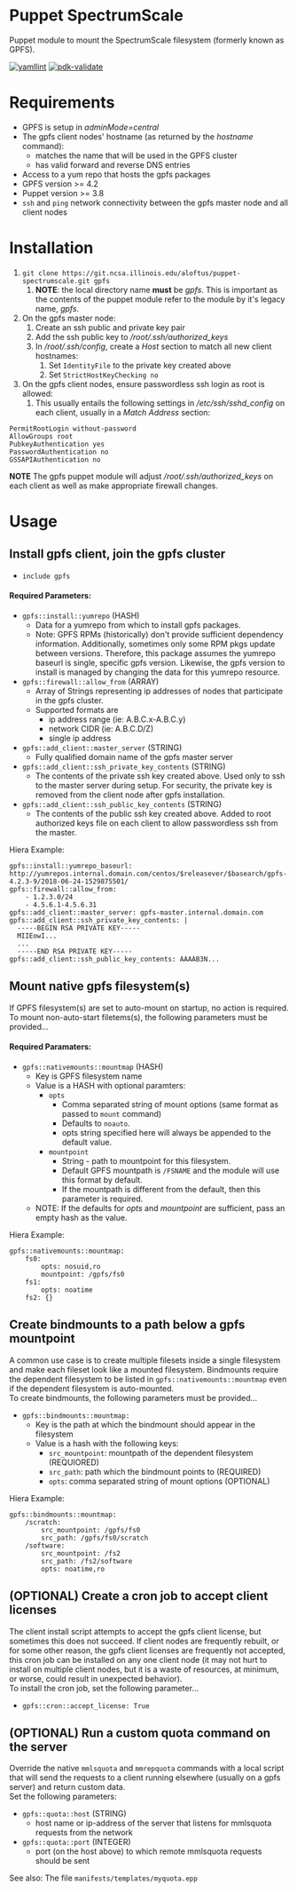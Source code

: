# Puppet SpectrumScale
Puppet module to mount the SpectrumScale filesystem (formerly known as GPFS).

[![yamllint](https://github.com/ncsa/puppet-spectrumscale/actions/workflows/yamllint.yml/badge.svg)](https://github.com/ncsa/puppet-spectrumscale/actions/workflows/yamllint.yml)
[![pdk-validate](https://github.com/ncsa/puppet-spectrumscale/actions/workflows/pdk-validate.yml/badge.svg)](https://github.com/ncsa/puppet-spectrumscale/actions/workflows/pdk-validate.yml)

# Requirements
* GPFS is setup in *adminMode=central*
* The gpfs client nodes' hostname (as returned by the *hostname* command):
  * matches the name that will be used in the GPFS cluster
  * has valid forward and reverse DNS entries
* Access to a yum repo that hosts the gpfs packages
* GPFS version >= 4.2
* Puppet version >= 3.8 
* `ssh` and `ping` network connectivity between the gpfs master node and all
  client nodes

# Installation
1.  `git clone https://git.ncsa.illinois.edu/aloftus/puppet-spectrumscale.git gpfs`
    1. **NOTE**: the local directory name **must** be *gpfs*. 
    This is important as the contents of the puppet module refer to the module by it's legacy name, 
    *gpfs*.
1. On the gpfs master node:
    1. Create an ssh public and private key pair
    1. Add the ssh public key to */root/.ssh/authorized_keys*
    1. In */root/.ssh/config*, create a *Host* section to match all new client hostnames:
        1. Set `IdentityFile` to the private key created above
        1. Set `StrictHostKeyChecking no`
1. On the gpfs client nodes, ensure passwordless ssh login as root is allowed:
    1. This usually entails the following settings in */etc/ssh/sshd_config* on each client, usually in a *Match Address* section:
```
PermitRootLogin without-password
AllowGroups root
PubkeyAuthentication yes
PasswordAuthentication no
GSSAPIAuthentication no
```

**NOTE** The gpfs puppet module will adjust */root/.ssh/authorized_keys* on each client as well as make appropriate firewall changes.

# Usage
## Install gpfs client, join the gpfs cluster
* `include gpfs`
#### Required Parameters:
* `gpfs::install::yumrepo` (HASH)
    * Data for a yumrepo from which to install gpfs packages.
    * Note: GPFS RPMs (historically) don't provide sufficient dependency information.
      Additionally, sometimes only some RPM pkgs update between versions.
      Therefore, this package assumes the yumrepo baseurl is single, specific gpfs version.
      Likewise, the gpfs version to install is managed by changing the data for this yumrepo resource.
* `gpfs::firewall::allow_from` (ARRAY)
    * Array of Strings representing ip addresses of nodes that participate in the gpfs cluster.
    * Supported formats are
        * ip address range (ie: A.B.C.x-A.B.C.y)
        * network CIDR (ie: A.B.C.D/Z)
        * single ip address
* `gpfs::add_client::master_server` (STRING)
    * Fully qualified domain name of the gpfs master server
* `gpfs::add_client::ssh_private_key_contents` (STRING)
    * The contents of the private ssh key created above.
      Used only to ssh to the master server during setup.
      For security, the private key is removed from the client node after gpfs installation.
* `gpfs::add_client::ssh_public_key_contents` (STRING)
    * The contents of the public ssh key created above.  Added to root
      authorized keys file on each client to allow passwordless ssh from the
      master.

Hiera Example:
```
gpfs::install::yumrepo_baseurl: http://yumrepos.internal.domain.com/centos/$releasever/$basearch/gpfs-4.2.3-9/2018-06-24-1529875501/
gpfs::firewall::allow_from:
    - 1.2.3.0/24
    - 4.5.6.1-4.5.6.31
gpfs::add_client::master_server: gpfs-master.internal.domain.com
gpfs::add_client::ssh_private_key_contents: |
  -----BEGIN RSA PRIVATE KEY-----
  MIIEowI...
  ...
  -----END RSA PRIVATE KEY-----
gpfs::add_client::ssh_public_key_contents: AAAAB3N...
```

## Mount native gpfs filesystem(s)
If GPFS filesystem(s) are set to auto-mount on startup, no action is required. \
To mount non-auto-start filetems(s), the following parameters must be provided...
#### Required Paramaters:
* `gpfs::nativemounts::mountmap` (HASH)
    * Key is GPFS filesystem name
    * Value is a HASH with optional paramters:
        * `opts`
            * Comma separated string of mount options (same format as passed to `mount` command)
            * Defaults to `noauto`.
            * opts string specified here will always be appended to the default value.
        * `mountpoint`
            * String - path to mountpoint for this filesystem.
            * Default GPFS mountpath is `/FSNAME` and the module will use this format by default.
            * If the mountpath is different from the default, then this parameter is required.
    * NOTE: If the defaults for _opts_ and _mountpoint_ are sufficient, pass an empty hash as the value.

Hiera Example:
```
gpfs::nativemounts::mountmap:
    fs0:
        opts: nosuid,ro
        mountpoint: /gpfs/fs0
    fs1:
        opts: noatime
    fs2: {}
```

## Create bindmounts to a path below a gpfs mountpoint
A common use case is to create multiple filesets inside a single filesystem and make each fileset look like a mounted filesystem.
Bindmounts require the dependent filesystem to be listed in `gpfs::nativemounts::mountmap` even if the dependent filesystem is auto-mounted. \
To create bindmounts, the following parameters must be provided...
* `gpfs::bindmounts::mountmap:`
    * Key is the path at which the bindmount should appear in the filesystem
    * Value is a hash with the following keys:
        * `src_mountpoint`: mountpath of the dependent filesystem (REQUIORED)
        * `src_path`: path which the bindmount points to (REQUIRED)
        * `opts`: comma separated string of mount options (OPTIONAL)

Hiera Example:
```
gpfs::bindmounts::mountmap:
    /scratch:
        src_mountpoint: /gpfs/fs0
        src_path: /gpfs/fs0/scratch
    /software:
        src_mountpoint: /fs2
        src_path: /fs2/software
        opts: noatime,ro
```

## (OPTIONAL) Create a cron job to accept client licenses
The client install script attempts to accept the gpfs client license, but sometimes this does not succeed.
If client nodes are frequently rebuilt, or for some other reason, the gpfs client licenses are frequently not accepted,
this cron job can be installed on any one client node (it may not hurt to install on multiple client nodes,
but it is a waste of resources, at minimum, or worse, could result in unexpected behavior). \
To install the cron job, set the following parameter...
* `gpfs::cron::accept_license: True`


## (OPTIONAL) Run a custom quota command on the server
Override the native `mmlsquota` and `mmrepquota` commands with a local script that will send the requests
to a client running elsewhere (usually on a gpfs server) and return custom data. \
Set the following parameters:
* `gpfs::quota::host` (STRING)
    * host name or ip-address of the server that listens for mmlsquota
      requests from the network
* `gpfs::quota::port` (INTEGER)
    * port (on the host above) to which remote mmlsquota requests should be
      sent

See also: The file `manifests/templates/myquota.epp`

